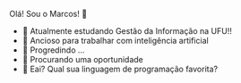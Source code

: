 Olá! Sou o Marcos! 👋


- 🔭 Atualmente estudando Gestão da Informação na UFU!!
- 🌱 Ancioso para trabalhar com inteligência artificial 
- 👯 Progredindo ...
- 🤔 Procurando uma oportunidade
- 💬 Eai? Qual sua linguagem de programação favorita?

